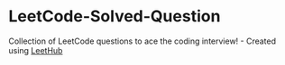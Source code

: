 # LeetCode-Solved-Question
Collection of LeetCode questions to ace the coding interview! - Created using [LeetHub](https://github.com/QasimWani/LeetHub)
